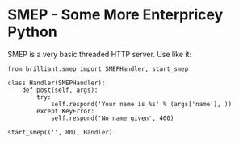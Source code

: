# SMEP - Some More Enterpricey Python

SMEP is a very basic threaded HTTP server. Use like it:

    from brilliant.smep import SMEPHandler, start_smep
    
    class Handler(SMEPHandler):
        def post(self, args):
            try:
                self.respond('Your name is %s' % (args['name'], ))
            except KeyError:
                self.respond('No name given', 400)

    start_smep(('', 80), Handler)